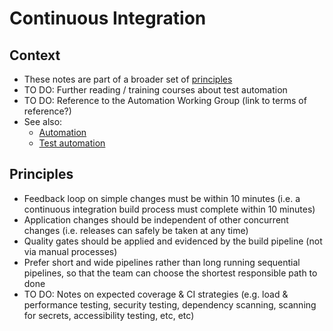 # Continuous Integration

## Context

* These notes are part of a broader set of [principles](../principles.md)
* TO DO: Further reading / training courses about test automation
* TO DO: Reference to the Automation Working Group (link to terms of reference?)
* See also:
    * [Automation](automation.md)
    * [Test automation](test-automation.md)

## Principles

* Feedback loop on simple changes must be within 10 minutes (i.e. a continuous integration build process must complete within 10 minutes)
* Application changes should be independent of other concurrent changes (i.e. releases can safely be taken at any time)
* Quality gates should be applied and evidenced by the build pipeline (not via manual processes)
* Prefer short and wide pipelines rather than long running sequential pipelines, so that the team can choose the shortest responsible path to done
* TO DO: Notes on expected coverage & CI strategies (e.g. load & performance testing, security testing, dependency scanning, scanning for secrets, accessibility testing, etc, etc)

